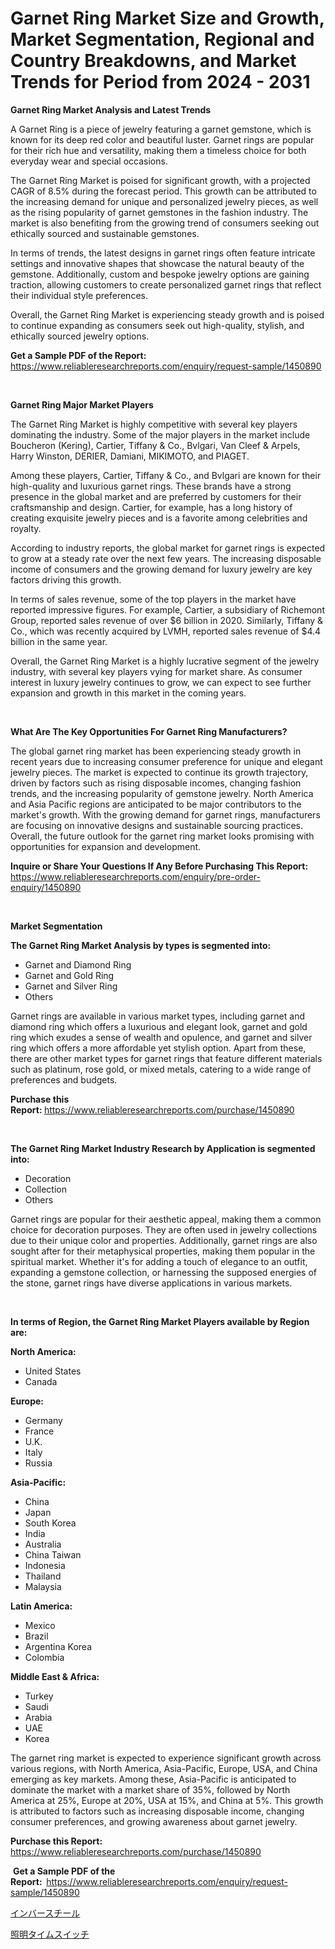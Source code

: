 <p><h1>Garnet Ring Market Size and Growth, Market Segmentation, Regional and Country Breakdowns, and Market Trends for Period from 2024 -  2031</h1></p><p><strong>Garnet Ring Market Analysis and Latest Trends</strong></p>
<p><p>A Garnet Ring is a piece of jewelry featuring a garnet gemstone, which is known for its deep red color and beautiful luster. Garnet rings are popular for their rich hue and versatility, making them a timeless choice for both everyday wear and special occasions.</p><p>The Garnet Ring Market is poised for significant growth, with a projected CAGR of 8.5% during the forecast period. This growth can be attributed to the increasing demand for unique and personalized jewelry pieces, as well as the rising popularity of garnet gemstones in the fashion industry. The market is also benefiting from the growing trend of consumers seeking out ethically sourced and sustainable gemstones.</p><p>In terms of trends, the latest designs in garnet rings often feature intricate settings and innovative shapes that showcase the natural beauty of the gemstone. Additionally, custom and bespoke jewelry options are gaining traction, allowing customers to create personalized garnet rings that reflect their individual style preferences.</p><p>Overall, the Garnet Ring Market is experiencing steady growth and is poised to continue expanding as consumers seek out high-quality, stylish, and ethically sourced jewelry options.</p></p>
<p><strong>Get a Sample PDF of the Report:&nbsp;</strong> <a href="https://www.reliableresearchreports.com/enquiry/request-sample/1450890">https://www.reliableresearchreports.com/enquiry/request-sample/1450890</a></p>
<p>&nbsp;</p>
<p><strong>Garnet Ring Major Market Players</strong></p>
<p><p>The Garnet Ring Market is highly competitive with several key players dominating the industry. Some of the major players in the market include Boucheron (Kering), Cartier, Tiffany & Co., Bvlgari, Van Cleef & Arpels, Harry Winston, DERIER, Damiani, MIKIMOTO, and PIAGET.</p><p>Among these players, Cartier, Tiffany & Co., and Bvlgari are known for their high-quality and luxurious garnet rings. These brands have a strong presence in the global market and are preferred by customers for their craftsmanship and design. Cartier, for example, has a long history of creating exquisite jewelry pieces and is a favorite among celebrities and royalty.</p><p>According to industry reports, the global market for garnet rings is expected to grow at a steady rate over the next few years. The increasing disposable income of consumers and the growing demand for luxury jewelry are key factors driving this growth.</p><p>In terms of sales revenue, some of the top players in the market have reported impressive figures. For example, Cartier, a subsidiary of Richemont Group, reported sales revenue of over $6 billion in 2020. Similarly, Tiffany & Co., which was recently acquired by LVMH, reported sales revenue of $4.4 billion in the same year.</p><p>Overall, the Garnet Ring Market is a highly lucrative segment of the jewelry industry, with several key players vying for market share. As consumer interest in luxury jewelry continues to grow, we can expect to see further expansion and growth in this market in the coming years.</p></p>
<p>&nbsp;</p>
<p><strong>What Are The Key Opportunities For Garnet Ring Manufacturers?</strong></p>
<p><p>The global garnet ring market has been experiencing steady growth in recent years due to increasing consumer preference for unique and elegant jewelry pieces. The market is expected to continue its growth trajectory, driven by factors such as rising disposable incomes, changing fashion trends, and the increasing popularity of gemstone jewelry. North America and Asia Pacific regions are anticipated to be major contributors to the market's growth. With the growing demand for garnet rings, manufacturers are focusing on innovative designs and sustainable sourcing practices. Overall, the future outlook for the garnet ring market looks promising with opportunities for expansion and development.</p></p>
<p><strong>Inquire or Share Your Questions If Any Before Purchasing This Report:</strong> <a href="https://www.reliableresearchreports.com/enquiry/pre-order-enquiry/1450890">https://www.reliableresearchreports.com/enquiry/pre-order-enquiry/1450890</a></p>
<p>&nbsp;</p>
<p><strong>Market Segmentation</strong></p>
<p><strong>The Garnet Ring Market Analysis by types is segmented into:</strong></p>
<p><ul><li>Garnet and Diamond Ring</li><li>Garnet and Gold Ring</li><li>Garnet and Silver Ring</li><li>Others</li></ul></p>
<p><p>Garnet rings are available in various market types, including garnet and diamond ring which offers a luxurious and elegant look, garnet and gold ring which exudes a sense of wealth and opulence, and garnet and silver ring which offers a more affordable yet stylish option. Apart from these, there are other market types for garnet rings that feature different materials such as platinum, rose gold, or mixed metals, catering to a wide range of preferences and budgets.</p></p>
<p><strong>Purchase this Report:&nbsp;</strong><a href="https://www.reliableresearchreports.com/purchase/1450890">https://www.reliableresearchreports.com/purchase/1450890</a></p>
<p>&nbsp;</p>
<p><strong>The Garnet Ring Market Industry Research by Application is segmented into:</strong></p>
<p><ul><li>Decoration</li><li>Collection</li><li>Others</li></ul></p>
<p><p>Garnet rings are popular for their aesthetic appeal, making them a common choice for decoration purposes. They are often used in jewelry collections due to their unique color and properties. Additionally, garnet rings are also sought after for their metaphysical properties, making them popular in the spiritual market. Whether it's for adding a touch of elegance to an outfit, expanding a gemstone collection, or harnessing the supposed energies of the stone, garnet rings have diverse applications in various markets.</p></p>
<p>&nbsp;</p>
<p><strong>In terms of Region, the Garnet Ring Market Players available by Region are:</strong></p>
<p>
    <p> <strong> North America: </strong>
        <ul>
            <li>United States</li>
            <li>Canada</li>
        </ul>
        </p> 
    <p> <strong> Europe: </strong>
        <ul>
            <li>Germany</li>
            <li>France</li>
            <li>U.K.</li>
            <li>Italy</li>
            <li>Russia</li>
        </ul>
        </p> 
    <p> <strong> Asia-Pacific: </strong>
        <ul>
            <li>China</li>
            <li>Japan</li>
            <li>South Korea</li>
            <li>India</li>
            <li>Australia</li>
            <li>China Taiwan</li>
            <li>Indonesia</li>
            <li>Thailand</li>
            <li>Malaysia</li>
        </ul>
        </p> 
    <p> <strong> Latin America: </strong>
        <ul>
            <li>Mexico</li>
            <li>Brazil</li>
            <li>Argentina Korea</li>
            <li>Colombia</li>
        </ul>
        </p> 
    <p> <strong> Middle East & Africa: </strong>
        <ul>
            <li>Turkey</li>
            <li>Saudi</li>
            <li>Arabia</li>
            <li>UAE</li>
            <li>Korea</li>
        </ul>
    </p>
    </p>
<p><p>The garnet ring market is expected to experience significant growth across various regions, with North America, Asia-Pacific, Europe, USA, and China emerging as key markets. Among these, Asia-Pacific is anticipated to dominate the market with a market share of 35%, followed by North America at 25%, Europe at 20%, USA at 15%, and China at 5%. This growth is attributed to factors such as increasing disposable income, changing consumer preferences, and growing awareness about garnet jewelry.</p></p>
<p><strong>Purchase this Report: </strong><a href="https://www.reliableresearchreports.com/purchase/1450890">https://www.reliableresearchreports.com/purchase/1450890</a></p>
<p>&nbsp;<strong>Get a Sample PDF of the Report:&nbsp;&nbsp;</strong><a href="https://www.reliableresearchreports.com/enquiry/request-sample/1450890">https://www.reliableresearchreports.com/enquiry/request-sample/1450890</a></p>
<p><strong></strong></p>
<p><p><a href="https://github.com/mohamedbakry57/Market-Research-Report-List-3/blob/main/93803473754.md">インバースチール</a></p><p><a href="https://medium.com/@sashabeier2023/%E7%85%A7%E6%98%8E%E3%82%BF%E3%82%A4%E3%83%A0%E3%82%B9%E3%82%A4%E3%83%83%E3%83%81%E5%B8%82%E5%A0%B4%E3%81%AE%E5%88%86%E6%9E%90-%E3%81%9D%E3%81%AEcagr-%E5%B8%82%E5%A0%B4%E3%82%BB%E3%82%B0%E3%83%A1%E3%83%B3%E3%83%86%E3%83%BC%E3%82%B7%E3%83%A7%E3%83%B3-%E3%81%8A%E3%82%88%E3%81%B3%E4%B8%96%E7%95%8C%E3%81%AE%E7%94%A3%E6%A5%AD%E6%A6%82%E8%A6%81-056bb9889add">照明タイムスイッチ</a></p></p>